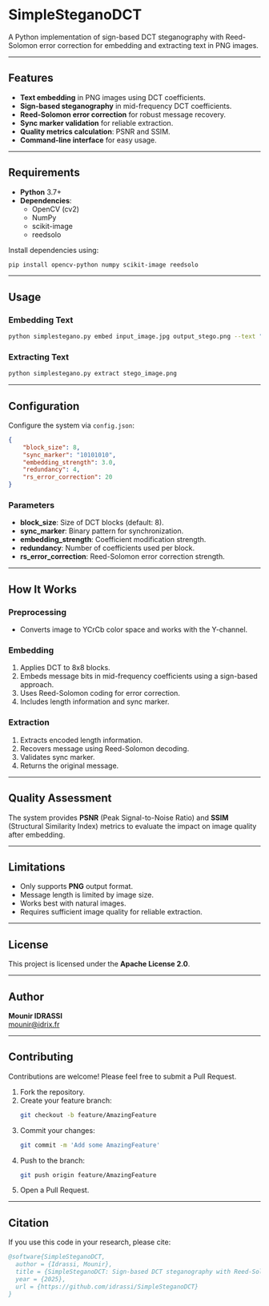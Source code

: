 # SimpleSteganoDCT

A Python implementation of sign-based DCT steganography with Reed-Solomon error correction for embedding and extracting text in PNG images.

---

## Features

- **Text embedding** in PNG images using DCT coefficients.
- **Sign-based steganography** in mid-frequency DCT coefficients.
- **Reed-Solomon error correction** for robust message recovery.
- **Sync marker validation** for reliable extraction.
- **Quality metrics calculation**: PSNR and SSIM.
- **Command-line interface** for easy usage.

---

## Requirements

- **Python** 3.7+
- **Dependencies**:
  - OpenCV (cv2)
  - NumPy
  - scikit-image
  - reedsolo

Install dependencies using:

```bash
pip install opencv-python numpy scikit-image reedsolo
```

---

## Usage

### Embedding Text
```bash
python simplestegano.py embed input_image.jpg output_stego.png --text "Your secret message"
```

### Extracting Text
```bash
python simplestegano.py extract stego_image.png
```

---

## Configuration

Configure the system via `config.json`:

```json
{
    "block_size": 8,
    "sync_marker": "10101010",
    "embedding_strength": 3.0,
    "redundancy": 4,
    "rs_error_correction": 20
}
```

### Parameters
- **block_size**: Size of DCT blocks (default: 8).
- **sync_marker**: Binary pattern for synchronization.
- **embedding_strength**: Coefficient modification strength.
- **redundancy**: Number of coefficients used per block.
- **rs_error_correction**: Reed-Solomon error correction strength.

---

## How It Works

### Preprocessing
- Converts image to YCrCb color space and works with the Y-channel.

### Embedding
1. Applies DCT to 8x8 blocks.
2. Embeds message bits in mid-frequency coefficients using a sign-based approach.
3. Uses Reed-Solomon coding for error correction.
4. Includes length information and sync marker.

### Extraction
1. Extracts encoded length information.
2. Recovers message using Reed-Solomon decoding.
3. Validates sync marker.
4. Returns the original message.

---

## Quality Assessment

The system provides **PSNR** (Peak Signal-to-Noise Ratio) and **SSIM** (Structural Similarity Index) metrics to evaluate the impact on image quality after embedding.

---

## Limitations

- Only supports **PNG** output format.
- Message length is limited by image size.
- Works best with natural images.
- Requires sufficient image quality for reliable extraction.

---

## License

This project is licensed under the **Apache License 2.0**.

---

## Author

**Mounir IDRASSI**  
[mounir@idrix.fr](mailto:mounir@idrix.fr)

---

## Contributing

Contributions are welcome! Please feel free to submit a Pull Request.

1. Fork the repository.
2. Create your feature branch:
   ```bash
   git checkout -b feature/AmazingFeature
   ```
3. Commit your changes:
   ```bash
   git commit -m 'Add some AmazingFeature'
   ```
4. Push to the branch:
   ```bash
   git push origin feature/AmazingFeature
   ```
5. Open a Pull Request.

---

## Citation

If you use this code in your research, please cite:

```bibtex
@software{SimpleSteganoDCT,
  author = {Idrassi, Mounir},
  title = {SimpleSteganoDCT: Sign-based DCT steganography with Reed-Solomon error correction},
  year = {2025},
  url = {https://github.com/idrassi/SimpleSteganoDCT}
}
```